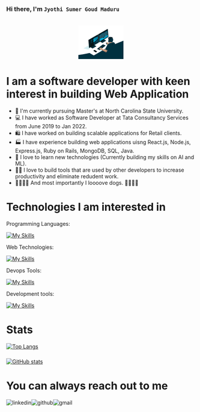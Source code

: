 ### Hi there, I'm ``` Jyothi Sumer Goud Maduru ```
<br/>
<div id="header" align="center">
  <img src="./images/coding.gif" width="120"/>
</div>

# I am a software developer with keen interest in building Web Application

- :green_book: I'm currently pursuing Master's at North Carolina State University.
- :computer: I have worked as Software Developer at Tata Consultancy Services from June 2019 to Jan 2022.
- :shopping: I have worked on building scalable applications for Retail clients. 
- :factory: I have experience building web applications uisng React.js, Node.js, Express.js, Ruby on Rails, MongoDB, SQL, Java.
- :robot: I love to learn new technologies (Currently building my skills on AI and ML).
- :man_technologist: I love to build tools that are used by other developers to increase productivity and eliminate redudent work.
- :dog::dog::dog::dog: And most importantly I loooove dogs. :dog::dog::dog::dog:

# Technologies I am interested in

Programming Languages:

[![My Skills](https://skills.thijs.gg/icons?i=js,python,lua,java,cpp,go)](https://skills.thijs.gg)

Web Technologies:

[![My Skills](https://skills.thijs.gg/icons?i=html,css,bootstrap,react,angular,go,java,ruby,mongodb,mysql,nodejs,nextjs,ruby)](https://skills.thijs.gg)


Devops Tools:

[![My Skills](https://skills.thijs.gg/icons?i=docker,kubernetes,aws,ansible,jenkins,nginx,linux,bash,powershell)](https://skills.thijs.gg)


Development tools:

[![My Skills](https://skills.thijs.gg/icons?i=vscode,eclipse,git)](https://skills.thijs.gg)


# Stats

[![Top Langs](https://github-readme-stats.vercel.app/api/top-langs/?username=J-Sumer&langs_count=8)](https://github.com/anuraghazra/github-readme-stats)
###
[![GitHub stats](https://github-readme-stats.vercel.app/api?username=J-Sumer)](https://github.com/anuraghazra/github-readme-stats)

# You can always reach out to me

[<img align="left" alt="linkedin" src="https://img.shields.io/badge/LinkedIn-0077B5?style=for-the-badge&logo=linkedin&logoColor=white" />](https://www.linkedin.com/in/jyothi-sumer-goud-maduru-4636bb154/) 
[<img align="left" alt="github" src="https://img.shields.io/badge/GitHub-100000?style=for-the-badge&logo=github&logoColor=red" />](https://github.com/J-Sumer/) 
[<img align="left" alt="gmail" src="https://img.shields.io/badge/Gmail-D14836?style=for-the-badge&logo=gmail&logoColor=white" />](https://mail.google.com/mail/?view=cm&fs=1&to=jsumermaduru@gmail.com) 

